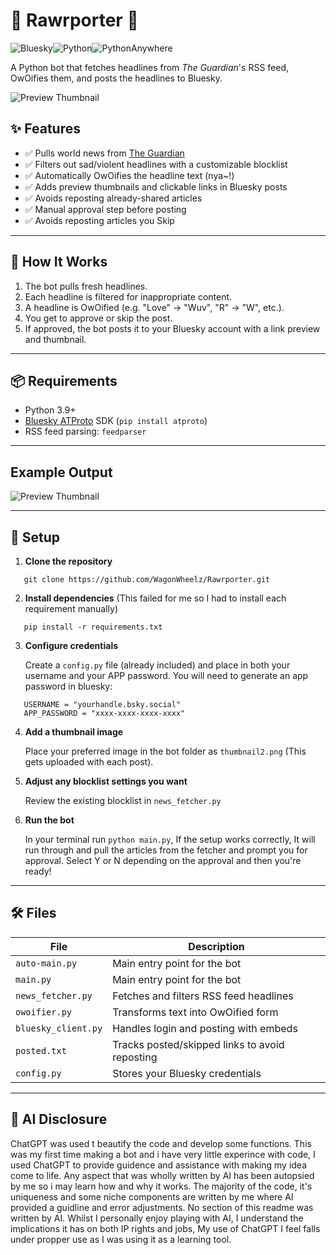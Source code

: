 # 📰 Rawrporter 🐾
![Bluesky](https://img.shields.io/badge/Bluesky-0285FF?style=for-the-badge&logo=Bluesky&logoColor=white)![Python](https://img.shields.io/badge/python-3670A0?style=for-the-badge&logo=python&logoColor=ffdd54)![PythonAnywhere](https://img.shields.io/badge/pythonanywhere-%232F9FD7.svg?style=for-the-badge&logo=pythonanywhere&logoColor=151515)

A Python bot that fetches headlines from *The Guardian*'s RSS feed, OwOifies them, and posts the headlines to Bluesky.

![Preview Thumbnail](https://cdn.bsky.app/img/feed_thumbnail/plain/did:plc:fth7xvawb23gpzbzpx6clcio/bafkreia6egmguisdeugiir3pvkkq4crtqw4c77ajwuilk4dw74ab7t2lyi@jpeg)

## ✨ Features

- ✅ Pulls world news from [The Guardian](https://www.theguardian.com/world/rss)
- ✅ Filters out sad/violent headlines with a customizable blocklist
- ✅ Automatically OwOifies the headline text (nya~!)
- ✅ Adds preview thumbnails and clickable links in Bluesky posts
- ✅ Avoids reposting already-shared articles
- ✅ Manual approval step before posting
- ✅ Avoids reposting articles you Skip 
  
---

## 🚀 How It Works

1. The bot pulls fresh headlines.
2. Each headline is filtered for inappropriate content.
3. A headline is OwOified (e.g. "Love" → "Wuv", "R" → "W", etc.).
4. You get to approve or skip the post.
5. If approved, the bot posts it to your Bluesky account with a link preview and thumbnail.

---

## 📦 Requirements

- Python 3.9+
- [Bluesky ATProto](https://pypi.org/project/atproto/) SDK (`pip install atproto`)
- RSS feed parsing: `feedparser`

---
## Example Output

![Preview Thumbnail](https://i.imgur.com/TOZYwwV.png)
<!-- Old thumbnail without RSS image (https://i.imgur.com/i70p5rS.png) -->


---
## 🔧 Setup

1. **Clone the repository**

```
   git clone https://github.com/WagonWheelz/Rawrporter.git
```

2. **Install dependencies**
(This failed for me so I had to install each requirement manually)
```
   pip install -r requirements.txt
```

3. **Configure credentials**

   Create a `config.py` file (already included) and place in both your username and your APP password. You will need to generate an app password in bluesky:

```
   USERNAME = "yourhandle.bsky.social"
   APP_PASSWORD = "xxxx-xxxx-xxxx-xxxx"
```

4. **Add a thumbnail image**

   Place your preferred image in the bot folder as `thumbnail2.png`
   (This gets uploaded with each post).

5. **Adjust any blocklist settings you want**

   Review the existing blocklist in `news_fetcher.py`

6. **Run the bot**

   In your terminal run `python main.py`, If the setup works correctly, It will run through and pull the articles from the fetcher and prompt you for approval. Select Y or N depending on the approval and then you're ready!

---

## 🛠 Files

| File                | Description                                    |
| ------------------- | ---------------------------------------------- |
| `auto-main.py`      | Main entry point for the bot                   |
| `main.py`           | Main entry point for the bot                   |
| `news_fetcher.py`   | Fetches and filters RSS feed headlines         |
| `owoifier.py`       | Transforms text into OwOified form             |
| `bluesky_client.py` | Handles login and posting with embeds          |
| `posted.txt`        | Tracks posted/skipped links to avoid reposting |
| `config.py`         | Stores your Bluesky credentials                |

---

## 🤖 AI Disclosure

ChatGPT was used t beautify the code and develop some functions. This was my first time making a bot and i have very little experince with code, I used ChatGPT to provide guidence and assistance with making my idea come to life. Any aspect that was wholly written by AI has been autopsied by me so i may learn how and why it works. The majority of the code, it's uniqueness and some niche components are written by me where AI provided a guidline and error adjustments. No section of this readme was written by AI. Whilst I personally enjoy playing with AI, I understand the implications it has on both IP rights and jobs, My use of ChatGPT I feel falls under propper use as I was using it as a learning tool.

